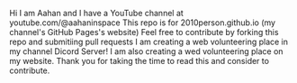 Hi I am Aahan and I have a YouTube channel at youtube.com/@aahaninspace
This repo is for 2010person.github.io (my channel's GitHub Pages's website)
Feel free to contribute by forking this repo and submitiing pull requests
I am creating a web volunteering place in my channel Dicord Server!
I am also creating a wed volunteering place on my website.
Thank you for taking the time to read this and consider to contribute. 
